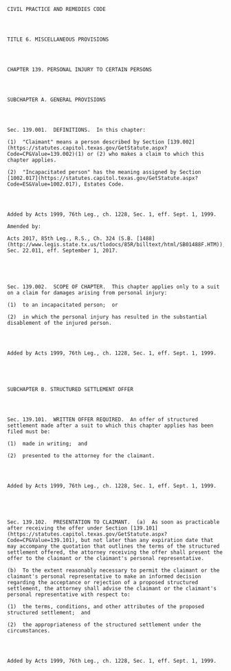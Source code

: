 ﻿
    
    
    	
    					
    
    
    CIVIL PRACTICE AND REMEDIES CODE
    
      
    
    
    TITLE 6. MISCELLANEOUS PROVISIONS
    
      
    
    
    CHAPTER 139. PERSONAL INJURY TO CERTAIN PERSONS
    
      
    
    
    SUBCHAPTER A. GENERAL PROVISIONS
    
      
    
    
    Sec. 139.001.  DEFINITIONS.  In this chapter:
    
    (1)  "Claimant" means a person described by Section [139.002](https://statutes.capitol.texas.gov/GetStatute.aspx?Code=CP&Value=139.002)(1) or (2) who makes a claim to which this chapter applies.
    
    (2)  "Incapacitated person" has the meaning assigned by Section [1002.017](https://statutes.capitol.texas.gov/GetStatute.aspx?Code=ES&Value=1002.017), Estates Code.
    
    
    
    
    Added by Acts 1999, 76th Leg., ch. 1228, Sec. 1, eff. Sept. 1, 1999.
    
    Amended by: 
    
    Acts 2017, 85th Leg., R.S., Ch. 324 (S.B. [1488](http://www.legis.state.tx.us/tlodocs/85R/billtext/html/SB01488F.HTM)), Sec. 22.011, eff. September 1, 2017.
    
    
    
    
    
    Sec. 139.002.  SCOPE OF CHAPTER.  This chapter applies only to a suit on a claim for damages arising from personal injury:
    
    (1)  to an incapacitated person;  or
    
    (2)  in which the personal injury has resulted in the substantial disablement of the injured person.
    
    
    
    
    Added by Acts 1999, 76th Leg., ch. 1228, Sec. 1, eff. Sept. 1, 1999.
    
    
    
    
    
    SUBCHAPTER B. STRUCTURED SETTLEMENT OFFER
    
      
    
    
    Sec. 139.101.  WRITTEN OFFER REQUIRED.  An offer of structured settlement made after a suit to which this chapter applies has been filed must be:
    
    (1)  made in writing;  and
    
    (2)  presented to the attorney for the claimant.
    
    
    
    
    Added by Acts 1999, 76th Leg., ch. 1228, Sec. 1, eff. Sept. 1, 1999.
    
    
    
    
    
    Sec. 139.102.  PRESENTATION TO CLAIMANT.  (a)  As soon as practicable after receiving the offer under Section [139.101](https://statutes.capitol.texas.gov/GetStatute.aspx?Code=CP&Value=139.101), but not later than any expiration date that may accompany the quotation that outlines the terms of the structured settlement offered, the attorney receiving the offer shall present the offer to the claimant or the claimant's personal representative.
    
    (b)  To the extent reasonably necessary to permit the claimant or the claimant's personal representative to make an informed decision regarding the acceptance or rejection of a proposed structured settlement, the attorney shall advise the claimant or the claimant's personal representative with respect to:
    
    (1)  the terms, conditions, and other attributes of the proposed structured settlement;  and
    
    (2)  the appropriateness of the structured settlement under the circumstances.
    
    
    
    
    Added by Acts 1999, 76th Leg., ch. 1228, Sec. 1, eff. Sept. 1, 1999.
    
    
    
    
    				
